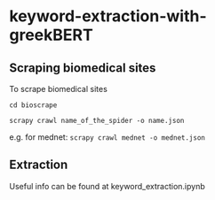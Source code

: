 # keyword-extraction-with-greekBERT


## Scraping biomedical sites
To scrape biomedical sites 

`cd bioscrape`

`scrapy crawl name_of_the_spider -o name.json`

e.g. for mednet: 
`scrapy crawl mednet -o mednet.json`

## Extraction 
Useful info can be found at keyword_extraction.ipynb
    
     
